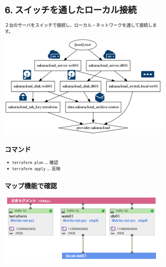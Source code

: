 # 6. スイッチを通したローカル接続

２台のサーバをスイッチで接続し、ローカル・ネットワークを通して接続します。

![step6](../static/images/graph-step6.png)

## コマンド

* `terraform plan` … 確認
* `terraform apply` … 反映

## マップ機能で確認

![step6](../static/images/map-step6.png)




